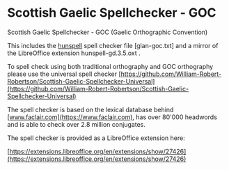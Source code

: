 # Scottish Gaelic Spellchecker - GOC
Scottish Gaelic Spellchecker - GOC (Gaelic Orthographic Convention)

This includes the [hunspell](https://hunspell.github.io/) spell checker file [glan-goc.txt] and a mirror of the LibreOffice extension hunspell-gd.3.5.oxt .

To spell check using both traditional orthography and GOC orthography please use the universal spell checker [https://github.com/William-Robert-Robertson/Scottish-Gaelic-Spellchecker-Universal](https://github.com/William-Robert-Robertson/Scottish-Gaelic-Spellchecker-Universal)

The spell checker is based on the lexical database behind [www.faclair.com](https://www.faclair.com), has over 80'000 headwords and is able to check over 2.8 million conjugates.

The spell checker is provided as a LibreOffice extension here:

[https://extensions.libreoffice.org/en/extensions/show/27426](https://extensions.libreoffice.org/en/extensions/show/27426)

